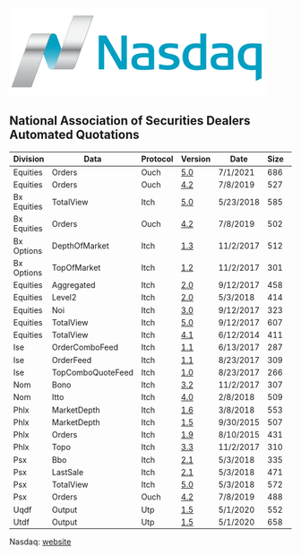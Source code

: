 [![Nasdaq](https://github.com/Open-Markets-Initiative/Directory/blob/main/Images/Nasdaq.png)](https://www.nasdaq.com)


## National Association of Securities Dealers Automated Quotations

| Division | Data | Protocol | Version | Date | Size | Testing | Specification |
| --- | --- | --- | --- | --- | --- | --- | --- |
|  Equities | Orders | Ouch | [5.0][Nasdaq.Equities.Orders.Ouch.v5.0.Structs] | 7/1/2021 | 686 | Untested | [url][Nasdaq.Equities.Orders.Ouch.v5.0.Url] - [pdf][Nasdaq.Equities.Orders.Ouch.v5.0.Pdf] |
|  Equities | Orders | Ouch | [4.2][Nasdaq.Equities.Orders.Ouch.v4.2.Structs] | 7/8/2019 | 527 | Untested | [url][Nasdaq.Equities.Orders.Ouch.v4.2.Url] - [pdf][Nasdaq.Equities.Orders.Ouch.v4.2.Pdf] |
| Bx Equities | TotalView | Itch | [5.0][Nasdaq.Bx.Equities.TotalView.Itch.v5.0.Structs] | 5/23/2018 | 585 | Untested | [url][Nasdaq.Bx.Equities.TotalView.Itch.v5.0.Url] - [pdf][Nasdaq.Bx.Equities.TotalView.Itch.v5.0.Pdf] |
| Bx Equities | Orders | Ouch | [4.2][Nasdaq.Bx.Equities.Orders.Ouch.v4.2.Structs] | 7/8/2019 | 502 | Untested | [url][Nasdaq.Bx.Equities.Orders.Ouch.v4.2.Url] - [pdf][Nasdaq.Bx.Equities.Orders.Ouch.v4.2.Pdf] |
| Bx Options | DepthOfMarket | Itch | [1.3][Nasdaq.Bx.Options.DepthOfMarket.Itch.v1.3.Structs] | 11/2/2017 | 512 | Untested | [url][Nasdaq.Bx.Options.DepthOfMarket.Itch.v1.3.Url] - [pdf][Nasdaq.Bx.Options.DepthOfMarket.Itch.v1.3.Pdf] |
| Bx Options | TopOfMarket | Itch | [1.2][Nasdaq.Bx.Options.TopOfMarket.Itch.v1.2.Structs] | 11/2/2017 | 301 | Untested | [url][Nasdaq.Bx.Options.TopOfMarket.Itch.v1.2.Url] - [pdf][Nasdaq.Bx.Options.TopOfMarket.Itch.v1.2.Pdf] |
| Equities | Aggregated | Itch | [2.0][Nasdaq.Equities.Aggregated.Itch.v2.0.Structs] | 9/12/2017 | 458 | Untested | [url][Nasdaq.Equities.Aggregated.Itch.v2.0.Url] - [pdf][Nasdaq.Equities.Aggregated.Itch.v2.0.Pdf] |
| Equities | Level2 | Itch | [2.0][Nasdaq.Equities.Level2.Itch.v2.0.Structs] | 5/3/2018 | 414 | Untested | [url][Nasdaq.Equities.Level2.Itch.v2.0.Url] - [pdf][Nasdaq.Equities.Level2.Itch.v2.0.Pdf] |
| Equities | Noi | Itch | [3.0][Nasdaq.Equities.Noi.Itch.v3.0.Structs] | 9/12/2017 | 323 | Untested | [url][Nasdaq.Equities.Noi.Itch.v3.0.Url] - [pdf][Nasdaq.Equities.Noi.Itch.v3.0.Pdf] |
| Equities | TotalView | Itch | [5.0][Nasdaq.Equities.TotalView.Itch.v5.0.Structs] | 9/12/2017 | 607 | Untested | [url][Nasdaq.Equities.TotalView.Itch.v5.0.Url] - [pdf][Nasdaq.Equities.TotalView.Itch.v5.0.Pdf] |
| Equities | TotalView | Itch | [4.1][Nasdaq.Equities.TotalView.Itch.v4.1.Structs] | 6/12/2014 | 411 | Untested | [url][Nasdaq.Equities.TotalView.Itch.v4.1.Url] - [pdf][Nasdaq.Equities.TotalView.Itch.v4.1.Pdf] |
| Ise | OrderComboFeed | Itch | [1.1][Nasdaq.Ise.OrderComboFeed.Itch.v1.1.Structs] | 6/13/2017 | 287 | Verified | [url][Nasdaq.Ise.OrderComboFeed.Itch.v1.1.Url] - [pdf][Nasdaq.Ise.OrderComboFeed.Itch.v1.1.Pdf] |
| Ise | OrderFeed | Itch | [1.1][Nasdaq.Ise.OrderFeed.Itch.v1.1.Structs] | 8/23/2017 | 309 | Untested | [url][Nasdaq.Ise.OrderFeed.Itch.v1.1.Url] - [pdf][Nasdaq.Ise.OrderFeed.Itch.v1.1.Pdf] |
| Ise | TopComboQuoteFeed | Itch | [1.0][Nasdaq.Ise.TopComboQuoteFeed.Itch.v1.0.Structs] | 8/23/2017 | 266 | Verified | [url][Nasdaq.Ise.TopComboQuoteFeed.Itch.v1.0.Url] - [pdf][Nasdaq.Ise.TopComboQuoteFeed.Itch.v1.0.Pdf] |
| Nom | Bono | Itch | [3.2][Nasdaq.Nom.Bono.Itch.v3.2.Structs] | 11/2/2017 | 307 | Untested | [url][Nasdaq.Nom.Bono.Itch.v3.2.Url] - [pdf][Nasdaq.Nom.Bono.Itch.v3.2.Pdf] |
| Nom | Itto | Itch | [4.0][Nasdaq.Nom.Itto.Itch.v4.0.Structs] | 2/8/2018 | 509 | Untested | [url][Nasdaq.Nom.Itto.Itch.v4.0.Url] - [pdf][Nasdaq.Nom.Itto.Itch.v4.0.Pdf] |
| Phlx | MarketDepth | Itch | [1.6][Nasdaq.Phlx.MarketDepth.Itch.v1.6.Structs] | 3/8/2018 | 553 | Untested | [url][Nasdaq.Phlx.MarketDepth.Itch.v1.6.Url] - [pdf][Nasdaq.Phlx.MarketDepth.Itch.v1.6.Pdf] |
| Phlx | MarketDepth | Itch | [1.5][Nasdaq.Phlx.MarketDepth.Itch.v1.5.Structs] | 9/30/2015 | 507 | Untested | [url][Nasdaq.Phlx.MarketDepth.Itch.v1.5.Url] - [pdf][Nasdaq.Phlx.MarketDepth.Itch.v1.5.Pdf] |
| Phlx | Orders | Itch | [1.9][Nasdaq.Phlx.Orders.Itch.v1.9.Structs] | 8/10/2015 | 431 | Untested | [url][Nasdaq.Phlx.Orders.Itch.v1.9.Url] - [pdf][Nasdaq.Phlx.Orders.Itch.v1.9.Pdf] |
| Phlx | Topo | Itch | [3.3][Nasdaq.Phlx.Topo.Itch.v3.3.Structs] | 11/2/2017 | 310 | Untested | [url][Nasdaq.Phlx.Topo.Itch.v3.3.Url] - [pdf][Nasdaq.Phlx.Topo.Itch.v3.3.Pdf] |
| Psx | Bbo | Itch | [2.1][Nasdaq.Psx.Bbo.Itch.v2.1.Structs] | 5/3/2018 | 335 | Untested | [url][Nasdaq.Psx.Bbo.Itch.v2.1.Url] - [pdf][Nasdaq.Psx.Bbo.Itch.v2.1.Pdf] |
| Psx | LastSale | Itch | [2.1][Nasdaq.Psx.LastSale.Itch.v2.1.Structs] | 5/3/2018 | 471 | Untested | [url][Nasdaq.Psx.LastSale.Itch.v2.1.Url] - [pdf][Nasdaq.Psx.LastSale.Itch.v2.1.Pdf] |
| Psx | TotalView | Itch | [5.0][Nasdaq.Psx.TotalView.Itch.v5.0.Structs] | 5/3/2018 | 572 | Untested | [url][Nasdaq.Psx.TotalView.Itch.v5.0.Url] - [pdf][Nasdaq.Psx.TotalView.Itch.v5.0.Pdf] |
| Psx | Orders | Ouch | [4.2][Nasdaq.Psx.Orders.Ouch.v4.2.Structs] | 7/8/2019 | 488 | Untested | [url][Nasdaq.Psx.Orders.Ouch.v4.2.Url] - [pdf][Nasdaq.Psx.Orders.Ouch.v4.2.Pdf] |
| Uqdf | Output | Utp | [1.5][Nasdaq.Uqdf.Output.Utp.v1.5.Structs] | 5/1/2020 | 552 | Verified | [url][Nasdaq.Uqdf.Output.Utp.v1.5.Url] - [pdf][Nasdaq.Uqdf.Output.Utp.v1.5.Pdf] |
| Utdf | Output | Utp | [1.5][Nasdaq.Utdf.Output.Utp.v1.5.Structs] | 5/1/2020 | 658 | Untested | [url][Nasdaq.Utdf.Output.Utp.v1.5.Url] - [pdf][Nasdaq.Utdf.Output.Utp.v1.5.Pdf] |


Nasdaq: [website](https://www.nasdaq.com "Go to National Association of Securities Dealers Automated Quotations")


[Nasdaq.Bx.Equities.TotalView.Itch.v5.0.Structs]: https://github.com/Open-Markets-Initiative/c-structs/blob/main/nasdaq/Nasdaq.Bx.Equities.TotalView.Itch.v5.0.h "Nasdaq Bx Equities TotalView Itch v5.0 C# Parsers Source File"
[Nasdaq.Bx.Equities.TotalView.Itch.v5.0.Url]: http://www.nasdaqtrader.com/Trader.aspx?id=dpspecs "National Association of Securities Dealers Automated Quotations 5.0 Url"
[Nasdaq.Bx.Equities.TotalView.Itch.v5.0.Pdf]: https://github.com/Open-Markets-Initiative/Directory/blob/main/Specifications/Nasdaq/Nasdaq.Bx.Equities.TotalView.Itch.v5.0.pdf "National Association of Securities Dealers Automated Quotations 5.0 Pdf"
[Nasdaq.Bx.Equities.Orders.Ouch.v4.2.Structs]: https://github.com/Open-Markets-Initiative/c-structs/blob/main/nasdaq/Nasdaq.Bx.Equities.Orders.Ouch.v4.2.h "Nasdaq Bx Equities Orders Ouch v4.2 C# Parsers Source File"
[Nasdaq.Bx.Equities.Orders.Ouch.v4.2.Url]: https://nasdaqtrader.com/Trader.aspx?id=TradingSpecs "National Association of Securities Dealers Automated Quotations 4.2 Url"
[Nasdaq.Bx.Equities.Orders.Ouch.v4.2.Pdf]: https://github.com/Open-Markets-Initiative/Directory/blob/main/Specifications/Nasdaq/Nasdaq.Bx.Equities.Orders.Ouch.v4.2.pdf "National Association of Securities Dealers Automated Quotations 4.2 Pdf"
[Nasdaq.Bx.Options.TopOfMarket.Itch.v1.2.Structs]: https://github.com/Open-Markets-Initiative/c-structs/blob/main/nasdaq/Nasdaq.Bx.Options.TopOfMarket.Itch.v1.2.h "Nasdaq Bx Options TopOfMarket Itch v1.2 C# Parsers Source File"
[Nasdaq.Bx.Options.TopOfMarket.Itch.v1.2.Url]: http://www.nasdaqtrader.com/Trader.aspx?id=dpspecs "National Association of Securities Dealers Automated Quotations 1.2 Url"
[Nasdaq.Bx.Options.TopOfMarket.Itch.v1.2.Pdf]: https://github.com/Open-Markets-Initiative/Directory/blob/main/Specifications/Nasdaq/Nasdaq.Bx.Options.TopOfMarket.Itch.v1.2.pdf "National Association of Securities Dealers Automated Quotations 1.2 Pdf"
[Nasdaq.Bx.Options.DepthOfMarket.Itch.v1.3.Structs]: https://github.com/Open-Markets-Initiative/c-structs/blob/main/nasdaq/Nasdaq.Bx.Options.DepthOfMarket.Itch.v1.3.h "Nasdaq Bx Options DepthOfMarket Itch v1.3 C# Parsers Source File"
[Nasdaq.Bx.Options.DepthOfMarket.Itch.v1.3.Url]: http://www.nasdaqtrader.com/Trader.aspx?id=dpspecs "National Association of Securities Dealers Automated Quotations 1.3 Url"
[Nasdaq.Bx.Options.DepthOfMarket.Itch.v1.3.Pdf]: https://github.com/Open-Markets-Initiative/Directory/blob/main/Specifications/Nasdaq/Nasdaq.Bx.Options.DepthOfMarket.Itch.v1.3.pdf "National Association of Securities Dealers Automated Quotations 1.3 Pdf"
[Nasdaq.Ise.OrderComboFeed.Itch.v1.1.Structs]: https://github.com/Open-Markets-Initiative/c-structs/blob/main/nasdaq/Nasdaq.Ise.OrderComboFeed.Itch.v1.1.h "Nasdaq Ise OrderComboFeed Itch v1.1 C# Parsers Source File"
[Nasdaq.Ise.OrderComboFeed.Itch.v1.1.Url]: https://business.nasdaq.com/trade/US-Options/Technical-Specifications.html "National Association of Securities Dealers Automated Quotations 1.1 Url"
[Nasdaq.Ise.OrderComboFeed.Itch.v1.1.Pdf]: https://github.com/Open-Markets-Initiative/Directory/blob/main/Specifications/Nasdaq/Nasdaq.Ise.OrderComboFeed.Itch.v1.1.pdf "National Association of Securities Dealers Automated Quotations 1.1 Pdf"
[Nasdaq.Ise.OrderFeed.Itch.v1.1.Structs]: https://github.com/Open-Markets-Initiative/c-structs/blob/main/nasdaq/Nasdaq.Ise.OrderFeed.Itch.v1.1.h "Nasdaq Ise OrderFeed Itch v1.1 C# Parsers Source File"
[Nasdaq.Ise.OrderFeed.Itch.v1.1.Url]: https://business.nasdaq.com/trade/US-Options/Technical-Specifications.html "National Association of Securities Dealers Automated Quotations 1.1 Url"
[Nasdaq.Ise.OrderFeed.Itch.v1.1.Pdf]: https://github.com/Open-Markets-Initiative/Directory/blob/main/Specifications/Nasdaq/Nasdaq.Ise.OrderFeed.Itch.v1.1.pdf "National Association of Securities Dealers Automated Quotations 1.1 Pdf"
[Nasdaq.Ise.TopComboQuoteFeed.Itch.v1.0.Structs]: https://github.com/Open-Markets-Initiative/c-structs/blob/main/nasdaq/Nasdaq.Ise.TopComboQuoteFeed.Itch.v1.0.h "Nasdaq Ise TopComboQuoteFeed Itch v1.0 C# Parsers Source File"
[Nasdaq.Ise.TopComboQuoteFeed.Itch.v1.0.Url]: https://business.nasdaq.com/trade/US-Options/Technical-Specifications.html "National Association of Securities Dealers Automated Quotations 1.0 Url"
[Nasdaq.Ise.TopComboQuoteFeed.Itch.v1.0.Pdf]: https://github.com/Open-Markets-Initiative/Directory/blob/main/Specifications/Nasdaq/Nasdaq.Ise.TopComboQuoteFeed.Itch.v1.0.pdf "National Association of Securities Dealers Automated Quotations 1.0 Pdf"
[Nasdaq.Nom.Bono.Itch.v3.2.Structs]: https://github.com/Open-Markets-Initiative/c-structs/blob/main/nasdaq/Nasdaq.Nom.Bono.Itch.v3.2.h "Nasdaq Nom Bono Itch v3.2 C# Parsers Source File"
[Nasdaq.Nom.Bono.Itch.v3.2.Url]: http://www.nasdaqtrader.com/Trader.aspx?id=DPSpecs#options_q "National Association of Securities Dealers Automated Quotations 3.2 Url"
[Nasdaq.Nom.Bono.Itch.v3.2.Pdf]: https://github.com/Open-Markets-Initiative/Directory/blob/main/Specifications/Nasdaq/Nasdaq.Nom.Bono.Itch.v3.2.pdf "National Association of Securities Dealers Automated Quotations 3.2 Pdf"
[Nasdaq.Nom.Itto.Itch.v4.0.Structs]: https://github.com/Open-Markets-Initiative/c-structs/blob/main/nasdaq/Nasdaq.Nom.Itto.Itch.v4.0.h "Nasdaq Nom Itto Itch v4.0 C# Parsers Source File"
[Nasdaq.Nom.Itto.Itch.v4.0.Url]: https://business.nasdaq.com/trade/US-Options/Technical-Specifications.html "National Association of Securities Dealers Automated Quotations 4.0 Url"
[Nasdaq.Nom.Itto.Itch.v4.0.Pdf]: https://github.com/Open-Markets-Initiative/Directory/blob/main/Specifications/Nasdaq/Nasdaq.Nom.Itto.Itch.v4.0.pdf "National Association of Securities Dealers Automated Quotations 4.0 Pdf"
[Nasdaq.Phlx.MarketDepth.Itch.v1.5.Structs]: https://github.com/Open-Markets-Initiative/c-structs/blob/main/nasdaq/Nasdaq.Phlx.MarketDepth.Itch.v1.5.h "Nasdaq Phlx MarketDepth Itch v1.5 C# Parsers Source File"
[Nasdaq.Phlx.MarketDepth.Itch.v1.5.Url]: http://www.phlx.com/Trader.aspx?id=DPSpecs#options_x "National Association of Securities Dealers Automated Quotations 1.5 Url"
[Nasdaq.Phlx.MarketDepth.Itch.v1.5.Pdf]: https://github.com/Open-Markets-Initiative/Directory/blob/main/Specifications/Nasdaq/Nasdaq.Phlx.MarketDepth.Itch.v1.5.pdf "National Association of Securities Dealers Automated Quotations 1.5 Pdf"
[Nasdaq.Phlx.MarketDepth.Itch.v1.6.Structs]: https://github.com/Open-Markets-Initiative/c-structs/blob/main/nasdaq/Nasdaq.Phlx.MarketDepth.Itch.v1.6.h "Nasdaq Phlx MarketDepth Itch v1.6 C# Parsers Source File"
[Nasdaq.Phlx.MarketDepth.Itch.v1.6.Url]: http://www.phlx.com/Trader.aspx?id=DPSpecs#options_x "National Association of Securities Dealers Automated Quotations 1.6 Url"
[Nasdaq.Phlx.MarketDepth.Itch.v1.6.Pdf]: https://github.com/Open-Markets-Initiative/Directory/blob/main/Specifications/Nasdaq/Nasdaq.Phlx.MarketDepth.Itch.v1.6.pdf "National Association of Securities Dealers Automated Quotations 1.6 Pdf"
[Nasdaq.Phlx.Orders.Itch.v1.9.Structs]: https://github.com/Open-Markets-Initiative/c-structs/blob/main/nasdaq/Nasdaq.Phlx.Orders.Itch.v1.9.h "Nasdaq Phlx Orders Itch v1.9 C# Parsers Source File"
[Nasdaq.Phlx.Orders.Itch.v1.9.Url]: http://www.phlx.com/Trader.aspx?id=DPSpecs#options_x "National Association of Securities Dealers Automated Quotations 1.9 Url"
[Nasdaq.Phlx.Orders.Itch.v1.9.Pdf]: https://github.com/Open-Markets-Initiative/Directory/blob/main/Specifications/Nasdaq/Nasdaq.Phlx.Orders.Itch.v1.9.pdf "National Association of Securities Dealers Automated Quotations 1.9 Pdf"
[Nasdaq.Phlx.Topo.Itch.v3.3.Structs]: https://github.com/Open-Markets-Initiative/c-structs/blob/main/nasdaq/Nasdaq.Phlx.Topo.Itch.v3.3.h "Nasdaq Phlx Topo Itch v3.3 C# Parsers Source File"
[Nasdaq.Phlx.Topo.Itch.v3.3.Url]: http://www.phlx.com/Trader.aspx?id=DPSpecs_USDerivatives#topo "National Association of Securities Dealers Automated Quotations 3.3 Url"
[Nasdaq.Phlx.Topo.Itch.v3.3.Pdf]: https://github.com/Open-Markets-Initiative/Directory/blob/main/Specifications/Nasdaq/Nasdaq.Phlx.Topo.Itch.v3.3.pdf "National Association of Securities Dealers Automated Quotations 3.3 Pdf"
[Nasdaq.Psx.LastSale.Itch.v2.1.Structs]: https://github.com/Open-Markets-Initiative/c-structs/blob/main/nasdaq/Nasdaq.Psx.LastSale.Itch.v2.1.h "Nasdaq Psx LastSale Itch v2.1 C# Parsers Source File"
[Nasdaq.Psx.LastSale.Itch.v2.1.Url]: http://www.nasdaqtrader.com/content/technicalsupport/specifications/dataproducts/PLSSpecification2.1.pdf "National Association of Securities Dealers Automated Quotations 2.1 Url"
[Nasdaq.Psx.LastSale.Itch.v2.1.Pdf]: https://github.com/Open-Markets-Initiative/Directory/blob/main/Specifications/Nasdaq/Nasdaq.Psx.LastSale.Itch.v2.1.pdf "National Association of Securities Dealers Automated Quotations 2.1 Pdf"
[Nasdaq.Psx.TotalView.Itch.v5.0.Structs]: https://github.com/Open-Markets-Initiative/c-structs/blob/main/nasdaq/Nasdaq.Psx.TotalView.Itch.v5.0.h "Nasdaq Psx TotalView Itch v5.0 C# Parsers Source File"
[Nasdaq.Psx.TotalView.Itch.v5.0.Url]: http://www.nasdaqtrader.com/content/technicalsupport/specifications/dataproducts/PSXTVITCHSpecification.pdf "National Association of Securities Dealers Automated Quotations 5.0 Url"
[Nasdaq.Psx.TotalView.Itch.v5.0.Pdf]: https://github.com/Open-Markets-Initiative/Directory/blob/main/Specifications/Nasdaq/Nasdaq.Psx.TotalView.Itch.v5.0.pdf "National Association of Securities Dealers Automated Quotations 5.0 Pdf"
[Nasdaq.Psx.Bbo.Itch.v2.1.Structs]: https://github.com/Open-Markets-Initiative/c-structs/blob/main/nasdaq/Nasdaq.Psx.Bbo.Itch.v2.1.h "Nasdaq Psx Bbo Itch v2.1 C# Parsers Source File"
[Nasdaq.Psx.Bbo.Itch.v2.1.Url]: http://nasdaqtrader.com/content/technicalsupport/specifications/dataproducts/PSXbboSpecification2.1.pdf "National Association of Securities Dealers Automated Quotations 2.1 Url"
[Nasdaq.Psx.Bbo.Itch.v2.1.Pdf]: https://github.com/Open-Markets-Initiative/Directory/blob/main/Specifications/Nasdaq/Nasdaq.Psx.Bbo.Itch.v2.1.pdf "National Association of Securities Dealers Automated Quotations 2.1 Pdf"
[Nasdaq.Psx.Orders.Ouch.v4.2.Structs]: https://github.com/Open-Markets-Initiative/c-structs/blob/main/nasdaq/Nasdaq.Psx.Orders.Ouch.v4.2.h "Nasdaq Psx Orders Ouch v4.2 C# Parsers Source File"
[Nasdaq.Psx.Orders.Ouch.v4.2.Url]: https://nasdaqtrader.com/Trader.aspx?id=TradingSpecs "National Association of Securities Dealers Automated Quotations 4.2 Url"
[Nasdaq.Psx.Orders.Ouch.v4.2.Pdf]: https://github.com/Open-Markets-Initiative/Directory/blob/main/Specifications/Nasdaq/Nasdaq.Psx.Orders.Ouch.v4.2.pdf "National Association of Securities Dealers Automated Quotations 4.2 Pdf"
[Nasdaq.Equities.Aggregated.Itch.v2.0.Structs]: https://github.com/Open-Markets-Initiative/c-structs/blob/main/nasdaq/Nasdaq.Equities.Aggregated.Itch.v2.0.h "Nasdaq Equities Aggregated Itch v2.0 C# Parsers Source File"
[Nasdaq.Equities.Aggregated.Itch.v2.0.Url]: http://www.nasdaqtrader.com/Trader.aspx?id=dpspecs "National Association of Securities Dealers Automated Quotations 2.0 Url"
[Nasdaq.Equities.Aggregated.Itch.v2.0.Pdf]: https://github.com/Open-Markets-Initiative/Directory/blob/main/Specifications/Nasdaq/Nasdaq.Equities.Aggregated.Itch.v2.0.pdf "National Association of Securities Dealers Automated Quotations 2.0 Pdf"
[Nasdaq.Equities.Level2.Itch.v2.0.Structs]: https://github.com/Open-Markets-Initiative/c-structs/blob/main/nasdaq/Nasdaq.Equities.Level2.Itch.v2.0.h "Nasdaq Equities Level2 Itch v2.0 C# Parsers Source File"
[Nasdaq.Equities.Level2.Itch.v2.0.Url]: http://www.nasdaqtrader.com/Trader.aspx?id=DPSpecs_USEquities "National Association of Securities Dealers Automated Quotations 2.0 Url"
[Nasdaq.Equities.Level2.Itch.v2.0.Pdf]: https://github.com/Open-Markets-Initiative/Directory/blob/main/Specifications/Nasdaq/Nasdaq.Equities.Level2.Itch.v2.0.pdf "National Association of Securities Dealers Automated Quotations 2.0 Pdf"
[Nasdaq.Equities.Noi.Itch.v3.0.Structs]: https://github.com/Open-Markets-Initiative/c-structs/blob/main/nasdaq/Nasdaq.Equities.Noi.Itch.v3.0.h "Nasdaq Equities Noi Itch v3.0 C# Parsers Source File"
[Nasdaq.Equities.Noi.Itch.v3.0.Url]: http://www.nasdaqtrader.com/Trader.aspx?id=DPSpecs_USEquities "National Association of Securities Dealers Automated Quotations 3.0 Url"
[Nasdaq.Equities.Noi.Itch.v3.0.Pdf]: https://github.com/Open-Markets-Initiative/Directory/blob/main/Specifications/Nasdaq/Nasdaq.Equities.NoiView.Itch.v3.0.pdf "National Association of Securities Dealers Automated Quotations 3.0 Pdf"
[Nasdaq.Equities.Orders.Ouch.v4.2.Structs]: https://github.com/Open-Markets-Initiative/c-structs/blob/main/nasdaq/Nasdaq.Equities.Orders.Ouch.v4.2.h "Nasdaq Equities Orders Ouch v4.2 C# Parsers Source File"
[Nasdaq.Equities.Orders.Ouch.v4.2.Url]: https://nasdaqtrader.com/Trader.aspx?id=TradingSpecs "National Association of Securities Dealers Automated Quotations 4.2 Url"
[Nasdaq.Equities.Orders.Ouch.v4.2.Pdf]: https://github.com/Open-Markets-Initiative/Directory/blob/main/Specifications/Nasdaq/Nasdaq.Equities.Orders.Ouch.v4.2.pdf "National Association of Securities Dealers Automated Quotations 4.2 Pdf"
[Nasdaq.Equities.Orders.Ouch.v5.0.Structs]: https://github.com/Open-Markets-Initiative/c-structs/blob/main/nasdaq/Nasdaq.Equities.Orders.Ouch.v5.0.h "Nasdaq Equities Orders Ouch v5.0 C# Parsers Source File"
[Nasdaq.Equities.Orders.Ouch.v5.0.Url]: https://nasdaqtrader.com/Trader.aspx?id=TradingSpecs "National Association of Securities Dealers Automated Quotations 5.0 Url"
[Nasdaq.Equities.Orders.Ouch.v5.0.Pdf]: https://github.com/Open-Markets-Initiative/Directory/blob/main/Specifications/Nasdaq/Nasdaq.Equities.Orders.Ouch.v5.0.Pdf.xml "National Association of Securities Dealers Automated Quotations 5.0 Pdf"
[Nasdaq.Equities.TotalView.Itch.v4.1.Structs]: https://github.com/Open-Markets-Initiative/c-structs/blob/main/nasdaq/Nasdaq.Equities.TotalView.Itch.v4.1.h "Nasdaq Equities TotalView Itch v4.1 C# Parsers Source File"
[Nasdaq.Equities.TotalView.Itch.v4.1.Url]: http://www.nasdaqtrader.com/Trader.aspx?id=dpspecs "National Association of Securities Dealers Automated Quotations 4.1 Url"
[Nasdaq.Equities.TotalView.Itch.v4.1.Pdf]: https://github.com/Open-Markets-Initiative/Directory/blob/main/Specifications/Nasdaq/Nasdaq.Equities.TotalView.Itch.v4.1.pdf "National Association of Securities Dealers Automated Quotations 4.1 Pdf"
[Nasdaq.Equities.TotalView.Itch.v5.0.Structs]: https://github.com/Open-Markets-Initiative/c-structs/blob/main/nasdaq/Nasdaq.Equities.TotalView.Itch.v5.0.h "Nasdaq Equities TotalView Itch v5.0 C# Parsers Source File"
[Nasdaq.Equities.TotalView.Itch.v5.0.Url]: http://www.nasdaqtrader.com/Trader.aspx?id=dpspecs "National Association of Securities Dealers Automated Quotations 5.0 Url"
[Nasdaq.Equities.TotalView.Itch.v5.0.Pdf]: https://github.com/Open-Markets-Initiative/Directory/blob/main/Specifications/Nasdaq/Nasdaq.Equities.TotalView.Itch.v5.0.pdf "National Association of Securities Dealers Automated Quotations 5.0 Pdf"
[Nasdaq.Uqdf.Output.Utp.v1.5.Structs]: https://github.com/Open-Markets-Initiative/c-structs/blob/main/nasdaq/Nasdaq.Uqdf.Output.Utp.v1.5.h "Nasdaq Uqdf Output Utp v1.5 C# Parsers Source File"
[Nasdaq.Uqdf.Output.Utp.v1.5.Url]: http://www.utpplan.com/technical "National Association of Securities Dealers Automated Quotations 1.5 Url"
[Nasdaq.Uqdf.Output.Utp.v1.5.Pdf]: https://github.com/Open-Markets-Initiative/Directory/blob/main/Specifications/Nasdaq/Nasdaq.Utp.Output.v1.5.pdf "National Association of Securities Dealers Automated Quotations 1.5 Pdf"
[Nasdaq.Utdf.Output.Utp.v1.5.Structs]: https://github.com/Open-Markets-Initiative/c-structs/blob/main/nasdaq/Nasdaq.Utdf.Output.Utp.v1.5.h "Nasdaq Utdf Output Utp v1.5 C# Parsers Source File"
[Nasdaq.Utdf.Output.Utp.v1.5.Url]: http://www.utpplan.com/technical "National Association of Securities Dealers Automated Quotations 1.5 Url"
[Nasdaq.Utdf.Output.Utp.v1.5.Pdf]: https://github.com/Open-Markets-Initiative/Directory/blob/main/Specifications/Nasdaq/Nasdaq.Utp.Output.v1.5.pdf "National Association of Securities Dealers Automated Quotations 1.5 Pdf"
